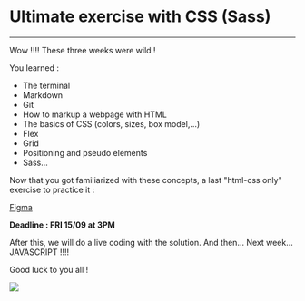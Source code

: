 # Ultimate exercise with CSS (Sass)

---

Wow !!!!
These three weeks were wild !

You learned :

- The terminal
- Markdown
- Git
- How to markup a webpage with HTML
- The basics of CSS (colors, sizes, box model,...)
- Flex
- Grid
- Positioning and pseudo elements
- Sass...

Now that you got familiarized with these concepts, a last "html-css only" exercise to practice it :

[Figma](https://www.figma.com/file/AgBE1Q4rOSg4ps8LPb79XK/Untitled?type=design&node-id=0%3A1&mode=dev)

**Deadline : FRI 15/09 at 3PM**

After this, we will do a live coding with the solution. And then... Next week... JAVASCRIPT !!!!

Good luck to you all !

![](https://media.giphy.com/media/l3BwSPbqx3QGKEgpp2/giphy.gif)
